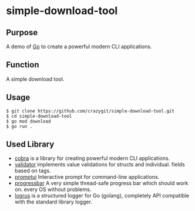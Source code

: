 # simple-download-tool

## Purpose

A demo of [Go](https://go.dev/) to create a powerful modern CLI applications.

## Function

A simple download tool.

## Usage

```shell
$ git clone https://github.com/crazygit/simple-download-tool.git
$ cd simple-download-tool
$ go mod download
$ go run .
```

## Used Library

- [cobra](https://github.com/spf13/cobra) is a library for creating powerful modern CLI applications.
- [validator](https://github.com/go-playground/validator/) implements value validations for structs and individual.
  fields based on tags.
- [promptui](https://github.com/manifoldco/promptui) Interactive prompt for command-line applications.
- [progressbar](https://github.com/schollz/progressbar/) A very simple thread-safe progress bar which should work on.
  every OS without problems.
- [logrus](https://github.com/sirupsen/logrus) is a structured logger for Go (golang), completely API compatible with
  the standard library logger.

